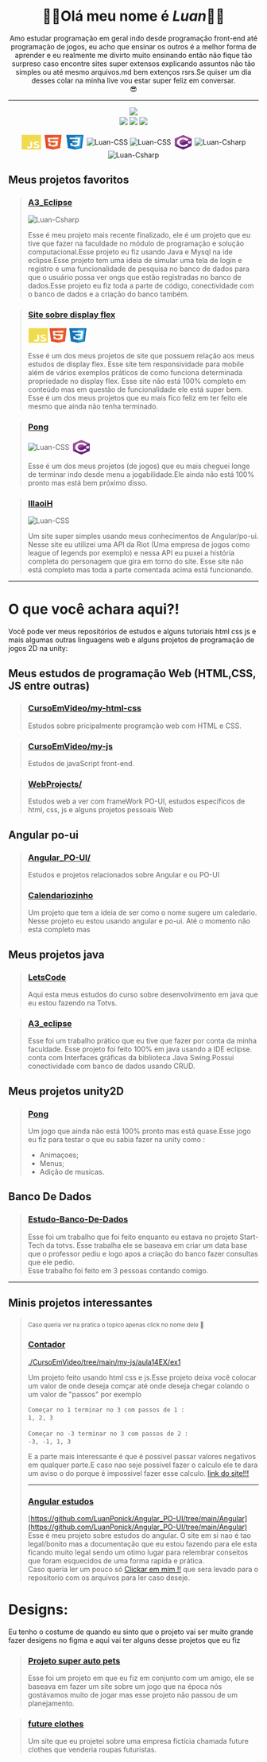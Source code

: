 # <div align="center">🎉🎉Olá meu nome é *Luan*🎉🎉</div>

<div align="center">Amo estudar programação em geral indo desde programação front-end até programação de jogos, eu acho que ensinar os outros é a melhor forma de aprender e eu realmente me divirto muito ensinando então não fique tão surpreso caso encontre sites super extensos explicando assuntos não tão simples ou até mesmo arquivos.md bem extenços rsrs.Se quiser um dia desses colar na minha live vou estar super feliz em conversar.
<br> 😎</div>

 ___
 
<div align="center">
  <a href="https://github.com/LuanPonick">
  <img height="180em" src="https://github-readme-stats.vercel.app/api?username=LuanPonick&show_icons=true&theme=dark&include_all_commits=true&count_private=true"/>
</div>
  <div align="center"> 
 	<a href="https://www.twitch.tv/PonickSZ" target="_blank"><img src="https://img.shields.io/badge/Twitch-9146FF?style=for-the-badge&logo=twitch&logoColor=white" target="_blank"></a>
  <a href = "mailto:luanponick.sz.2@gmail.com"><img src="https://img.shields.io/badge/-Gmail-%23333?style=for-the-badge&logo=gmail&logoColor=white" target="_blank"></a>
  <a href="https://www.linkedin.com/in/luan-ponick-97a1a8234/" target="_blank"><img src="https://img.shields.io/badge/-LinkedIn-%230077B5?style=for-the-badge&logo=linkedin&logoColor=white" target="_blank"></a> 
</div>
<div align="center" style="display: inline_block"><br>
  <img align="center" alt="Luan-Js" height="30" width="40" src="https://raw.githubusercontent.com/devicons/devicon/master/icons/javascript/javascript-plain.svg">
  <img align="center" alt="Luan-HTML" height="30" width="40" src="https://raw.githubusercontent.com/devicons/devicon/master/icons/html5/html5-original.svg">
  <img align="center" alt="Luan-CSS" height="30" width="40" src="https://raw.githubusercontent.com/devicons/devicon/master/icons/css3/css3-original.svg">
  <img align="center" alt="Luan-CSS" height="30" width="40"src="https://cdn.jsdelivr.net/gh/devicons/devicon/icons/angularjs/angularjs-original.svg" />          
  <img align="center" alt="Luan-CSS" height="30" width="40" src="https://cdn.jsdelivr.net/gh/devicons/devicon/icons/unity/unity-original.svg" />        
  <img align="center" alt="Luan-Csharp" height="30" width="40" src="https://raw.githubusercontent.com/devicons/devicon/master/icons/csharp/csharp-original.svg" />
  <img align="center" alt="Luan-Csharp" height="30" width="40"src="https://cdn.jsdelivr.net/gh/devicons/devicon/icons/java/java-original.svg" />
  <img align="center" alt="Luan-Csharp" height="30" width="40" src="https://cdn.jsdelivr.net/gh/devicons/devicon/icons/mysql/mysql-original.svg" />    
</div>

## Meus projetos favoritos
   > ### [A3_Eclipse](https://github.com/LuanPonick/A3_Eclipse)
   > <img alt="Luan-Csharp" height="30" width="40" src="https://cdn.jsdelivr.net/gh/devicons/devicon/icons/java/java-original.svg" >
   >
   >Esse é meu projeto mais recente finalizado, ele é um projeto que eu tive que fazer na faculdade no módulo de programação e solução computacional.Esse projeto eu fiz usando Java e Mysql na ide eclipse.Esse projeto tem uma ideia de simular uma tela de login e registro e uma funcionalidade de pesquisa no banco de dados para que o usuário possa ver ongs que estão registradas no banco de dados.Esse projeto eu fiz toda a parte de código, conectividade com o banco de dados e a criação do banco também.
 
    
   > ### [Site sobre display flex](https://luanponick.github.io/WebProject/N%C3%A3o%20prontos/Displays/displays/flex/site-completo%20new/pages/index.html)
   ><img alt="Luan-Js" height="30" width="40" src="https://raw.githubusercontent.com/devicons/devicon/master/icons/javascript/javascript-plain.svg"><img alt="Luan-HTML" height="30" width="40" src="https://raw.githubusercontent.com/devicons/devicon/master/icons/html5/html5-original.svg"><img alt="Luan-CSS" height="30" width="40" src="https://raw.githubusercontent.com/devicons/devicon/master/icons/css3/css3-original.svg">
   >
   >Esse é um dos meus projetos de site que possuem relação aos meus estudos de display flex. Esse site tem responsividade para mobile além de vários exemplos práticos de como funciona determinada propriedade no display flex. Esse site não está 100% completo em conteúdo mas em questão de funcionalidade ele está super bem. Esse é um dos meus projetos que eu mais fico feliz em ter feito ele mesmo que ainda não tenha terminado.

    
   > ### [Pong](https://github.com/LuanPonick/Pong) 
   ><img align="center" alt="Luan-CSS" height="30" width="40" src="https://cdn.jsdelivr.net/gh/devicons/devicon/icons/unity/unity-original.svg"> <img align="center" alt="Luan-Csharp" height="30" width="40" src="https://raw.githubusercontent.com/devicons/devicon/master/icons/csharp/csharp-original.svg" />
   >
   >Esse é um dos meus projetos (de jogos) que eu mais cheguei longe de terminar indo desde menu a jogabilidade.Ele ainda não está 100% pronto mas está bem próximo disso.
 
  > ### [IllaoiH](https://github.com/LuanPonick/IllaoiH) 
  ><img alt="Luan-CSS" height="30" width="40" src="https://cdn.jsdelivr.net/gh/devicons/devicon/icons/angularjs/angularjs-original.svg" />
  >
  > Um site super simples usando meus conhecimentos de Angular/po-ui. Nesse site eu utilizei uma API da Riot (Uma empresa de jogos como league of legends por exemplo) e nessa API eu puxei a história completa do personagem que gira em torno do site. Esse site não está completo mas toda a parte comentada acima está funcionando.
   ----
 
# O que você achara aqui?!
Você pode ver meus repositórios de estudos e alguns tutoriais html css js e mais algumas outras linguagens web e alguns projetos de programação de jogos 2D na unity:
  

## Meus estudos de programação Web (HTML,CSS, JS entre outras)
   >### [CursoEmVideo/my-html-css](https://github.com/LuanPonick/CursoEmVideo/tree/main/my-html-css)
   >Estudos sobre pricipalmente programção web com HTML e CSS.
   
   >### [CursoEmVideo/my-js](https://github.com/LuanPonick/CursoEmVideo/tree/main/my-js)
   >Estudos de javaScript front-end.
   
   >### [WebProjects/](https://github.com/LuanPonick/WebProject)
   >Estudos web a ver com frameWork PO-UI, estudos específicos de html, css, js e alguns projetos pessoais Web
   
 ## Angular po-ui
 >### [Angular_PO-UI/](https://github.com/LuanPonick/Angular_PO-UI)
 >Estudos e projetos relacionados sobre Angular e ou PO-UI
 >### [Calendariozinho](https://github.com/LuanPonick/Calendariozinho)
 >Um projeto que tem a ideia de ser como o nome sugere um caledario. Nesse projeto eu estou usando angular e po-ui. Até o momento não esta completo mas 
 
 ## Meus projetos java
  > ### [LetsCode](https://github.com/LuanPonick/LetsCode)
  > Aqui esta meus estudos do curso sobre desenvolvimento em java que eu estou fazendo na Totvs.
 
  > ### [A3_eclipse](https://github.com/LuanPonick/A3_Eclipse)
  > Esse foi um trabalho prático que eu tive que fazer por conta da minha faculdade. Esse projeto foi feito 100% em java usando a IDE eclipse. conta com Interfaces gráficas da biblioteca Java Swing.Possui conectividade com banco de dados usando CRUD.
 
 ## Meus projetos unity2D
 > ### [Pong](https://github.com/LuanPonick/Pong)
 > Um jogo que ainda não está 100% pronto mas está quase.Esse jogo eu fiz para testar o que eu sabia fazer na unity como :
 > * Animaçoes;
 > * Menus;
 > * Adição de musicas.
 
 ## Banco De Dados
 > ### [Estudo-Banco-De-Dados](https://github.com/LuanPonick/Estudo-Banco-De-Dados)
 > Esse foi um trabalho que foi feito enquanto eu estava no projeto Start-Tech da totvs. Esse trabalha ele se baseava em criar um data base que o professor pediu e logo apos a criação do banco fazer consultas que ele pedio.<br>Esse trabalho foi feito em 3 pessoas contando comigo. 
 
 ---
 ## Minis projetos interessantes 
 ><sub>Caso queria ver na pratica o topico apenas click no nome dele 🦄</sub>
 >### [Contador](https://github.com/LuanPonick/CursoEmVideo/tree/main/my-js/aula14EX/ex1)
 > [./CursoEmVideo/tree/main/my-js/aula14EX/ex1](https://github.com/LuanPonick/CursoEmVideo/tree/main/my-js/aula14EX/ex1)
 >
 > Um projeto feito usando html css e js.Esse projeto deixa você colocar um valor de onde deseja comçar até onde deseja chegar colando o um valor de "passos" por exemplo 
 >~~~
 >Começar no 1 terminar no 3 com passos de 1 : 
 >1, 2, 3
 > 
 >Começar no -3 terminar no 3 com passos de 2 : 
 >-3, -1, 1, 3
 >~~~
 >E a parte mais interessante é que é possivel passar valores negativos em qualquer parte.E caso nao seje possivel fazer o calculo ele te dara um aviso o do porque é impossivel fazer esse calculo. [link do site!!!](https://luanponick.github.io/CursoEmVideo/my-js/aula14EX/ex1/model.html)
 >
 >---
 >
 >### [Angular estudos](https://ponick-angular.vercel.app/)
 >[https://github.com/LuanPonick/Angular_PO-UI/tree/main/Angular](https://github.com/LuanPonick/Angular_PO-UI/tree/main/Angular)
 >Esse é meu projeto sobre estudos do angular. O site em si nao é tao legal/bonito mas a documentação que eu estou fazendo para ele esta ficando muito legal sendo um otimo lugar para relembrar conseitos que foram esquecidos de uma forma rapida e prática.<br> Caso queria ler um pouco só [Clickar em mim !!](https://github.com/LuanPonick/Angular_PO-UI/tree/main/Angular) que sera levado para o repositorio com os arquivos para ler caso deseje. 
 
 # Designs:
 Eu tenho o costume de quando eu sinto que o projeto vai ser muito grande fazer desigens no figma e aqui vai ter alguns desse projetos que eu fiz
  >### [Projeto super auto pets](https://www.figma.com/community/file/1214567012418854421)
  > Esse foi um projeto em que eu fiz em conjunto com um amigo, ele se baseava em fazer um site sobre um jogo que na época nós gostávamos muito de jogar mas esse projeto não passou de um planejamento.
 
  >### [future clothes](https://www.figma.com/community/file/1214570901829823007)
  > Um site que eu projetei sobre uma empresa fictícia chamada future clothes que venderia roupas futuristas.


 
 
 
 
<!--
https://youtu.be/TsaLQAetPLU?t=923
-->
